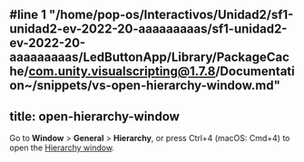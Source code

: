 #line 1 "/home/pop-os/Interactivos/Unidad2/sf1-unidad2-ev-2022-20-aaaaaaaaas/sf1-unidad2-ev-2022-20-aaaaaaaaas/LedButtonApp/Library/PackageCache/com.unity.visualscripting@1.7.8/Documentation~/snippets/vs-open-hierarchy-window.md"
---
title: open-hierarchy-window
---

Go to **Window** &gt; **General** &gt; **Hierarchy**, or press Ctrl+4 (macOS: Cmd+4) to open the [Hierarchy window](https://docs.unity3d.com/Manual/Hierarchy.html).
